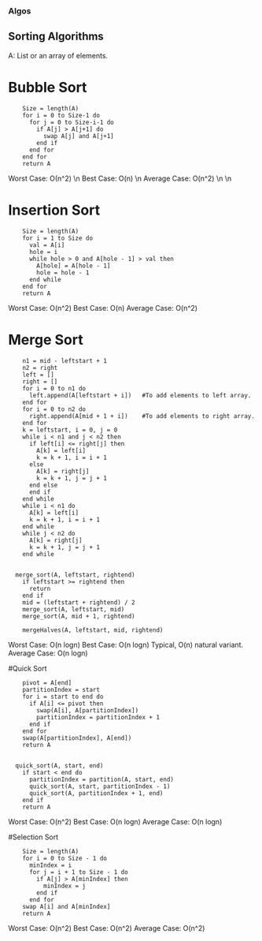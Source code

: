 ### Algos

## Sorting Algorithms

A: List or an array of elements.


# Bubble Sort
```Bubblesort(A)
    Size = length(A)
    for i = 0 to Size-1 do
      for j = 0 to Size-i-1 do
        if A[j] > A[j+1] do
          swap A[j] and A[j+1]
        end if
      end for
    end for
    return A
```
Worst Case: О(n^2) \n
Best Case: O(n) \n
Average Case: O(n^2) \n
\n
# Insertion Sort
```insertionsort(A)
    Size = length(A)
    for i = 1 to Size do
      val = A[i]
      hole = i
      while hole > 0 and A[hole - 1] > val then
        A[hole] = A[hole - 1]
        hole = hole - 1
      end while
    end for
    return A
```  
Worst Case: O(n^2)
Best Case: O(n)
Average Case: O(n^2)

# Merge Sort
```mergeHalves(A, leftstart, mid, rightend)
    n1 = mid - leftstart + 1
    n2 = right
    left = []
    right = []
    for i = 0 to n1 do
      left.append(A[leftstart + i])   #To add elements to left array.
    end for
    for i = 0 to n2 do
      right.append(A[mid + 1 + i])    #To add elements to right array.
    end for
    k = leftstart, i = 0, j = 0
    while i < n1 and j < n2 then
      if left[i] <= right[j] then
        A[k] = left[i]
        k = k + 1, i = i + 1
      else
        A[k] = right[j]
        k = k + 1, j = j + 1
      end else
      end if
    end while
    while i < n1 do
      A[k] = left[i]
      k = k + 1, i = i + 1
    end while
    while j < n2 do
      A[k] = right[j]
      k = k + 1, j = j + 1
    end while


  merge_sort(A, leftstart, rightend)
    if leftstart >= rightend then
      return
    end if
    mid = (leftstart + rightend) / 2
    merge_sort(A, leftstart, mid)
    merge_sort(A, mid + 1, rightend)

    mergeHalves(A, leftstart, mid, rightend)
```

Worst Case: O(n logn)
Best Case: O(n logn) Typical, O(n) natural variant.
Average Case: O(n logn)

#Quick Sort

```partition(A, start, end)
    pivot = A[end]
    partitionIndex = start
    for i = start to end do
      if A[i] <= pivot then
        swap(A[i], A[partitionIndex])
        partitionIndex = partitionIndex + 1
      end if
    end for
    swap(A[partitionIndex], A[end])
    return A


  quick_sort(A, start, end)
    if start < end do
      partitionIndex = partition(A, start, end)
      quick_sort(A, start, partitionIndex - 1)
      quick_sort(A, partitionIndex + 1, end)
    end if
    return A
```

Worst Case: O(n^2)
Best Case: O(n logn)
Average Case: O(n logn)

#Selection Sort

```select_sort(A)
    Size = length(A)
    for i = 0 to Size - 1 do
      minIndex = i
      for j = i + 1 to Size - 1 do
        if A[j] > A[minIndex] then
          minIndex = j
        end if
      end for
    swap A[i] and A[minIndex]
    return A
```

Worst Case: O(n^2)
Best Case: O(n^2)
Average Case: O(n^2)
